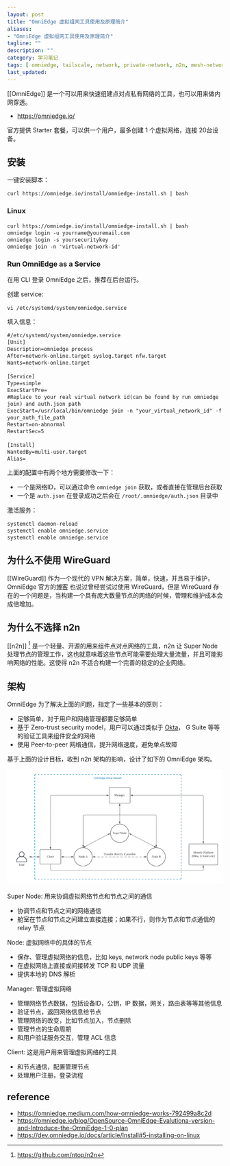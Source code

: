 ```yaml
---
layout: post
title: "OmniEdge 虚拟组网工具使用及原理简介"
aliases: 
- "OmniEdge 虚拟组网工具使用及原理简介"
tagline: ""
description: ""
category: 学习笔记
tags: [ omniedge, tailscale, network, private-network, n2n, mesh-network ]
last_updated:
---
```


[[OmniEdge]] 是一个可以用来快速组建点对点私有网络的工具，也可以用来做内网穿透。

- <https://omniedge.io/>

官方提供 Starter 套餐，可以供一个用户，最多创建 1 个虚拟网络，连接 20台设备。

## 安装

一键安装脚本：

    curl https://omniedge.io/install/omniedge-install.sh | bash

### Linux

    curl https://omniedge.io/install/omniedge-install.sh | bash
    omniedge login -u yourname@youremail.com
    omniedge login -s yoursecuritykey
    omniedge join -n 'virtual-network-id'

### Run OmniEdge as a Service
在用 CLI 登录 OmniEdge 之后，推荐在后台运行。

创建 service:

    vi /etc/systemd/system/omniedge.service

填入信息：

```
#/etc/systemd/system/omniedge.service
[Unit]
Description=omniedge process
After=network-online.target syslog.target nfw.target
Wants=network-online.target

[Service]
Type=simple
ExecStartPre=
#Replace to your real virtual network id(can be found by run omniedge join) and auth.json path
ExecStart=/usr/local/bin/omniedge join -n "your_virtual_network_id" -f your_auth_file_path
Restart=on-abnormal
RestartSec=5

[Install]
WantedBy=multi-user.target
Alias=
```

上面的配置中有两个地方需要修改一下：

- 一个是网络ID，可以通过命令 `omniedge join` 获取，或者直接在管理后台获取
- 一个是 `auth.json` 在登录成功之后会在 `/root/.omniedge/auth.json` 目录中


激活服务：

```
systemctl daemon-reload
systemctl enable omniedge.service
systemctl enable omniedge.service
```


## 为什么不使用 WireGuard
[[WireGuard]] 作为一个现代的 VPN 解决方案，简单，快速，并且易于维护，OmniEdge 官方的[博客](https://omniedge.medium.com/how-omniedge-works-792499a8c2d) 也说过曾经尝试过使用 WireGuard，但是 WireGuard 存在的一个问题是，当构建一个具有庞大数量节点的网络的时候，管理和维护成本会成倍增加。

## 为什么不选择 n2n
[[n2n]] [^2] 是一个轻量、开源的用来组件点对点网络的工具，n2n 让 Super Node 处理节点的管理工作，这也就意味着这些节点可能需要处理大量流量，并且可能影响网络的性能。这使得 n2n 不适合构建一个完善的稳定的企业网络。

[^2]: <https://github.com/ntop/n2n>

## 架构
OmniEdge 为了解决上面的问题，指定了一些基本的原则：

- 足够简单，对于用户和网络管理都要足够简单
- 基于 Zero-trust security model，用户可以通过类似于 [Okta](https://www.okta.com/)， G Suite 等等的验证工具来组件安全的网络
- 使用 Peer-to-peer 网络通信，提升网络速度，避免单点故障

基于上面的设计目标，收到 n2n 架构的影响，设计了如下的 OmniEdge 架构。

![](/assets/omniedge-main-architecture-20220124150553.png)

Super Node: 用来协调虚拟网络节点和节点之间的通信

- 协调节点和节点之间的网络通信
- 舱室在节点和节点之间建立直接连接；如果不行，则作为节点和节点通信的 relay 节点

Node: 虚拟网络中的具体的节点

- 保存、管理虚拟网络的信息，比如 keys, network node public keys 等等
- 在虚拟网络上直接或间接转发 TCP 和 UDP 流量
- 提供本地的 DNS 解析

Manager: 管理虚拟网络

- 管理网络节点数据，包括设备ID，公钥，IP 数据，网关，路由表等等其他信息
- 验证节点，返回网络信息给节点
- 管理网络的改变，比如节点加入，节点删除
- 管理节点的生命周期
- 和用户验证服务交互，管理 ACL 信息

Client: 这是用户用来管理虚拟网络的工具

- 和节点通信，配置管理节点
- 处理用户注册，登录流程

## reference

- <https://omniedge.medium.com/how-omniedge-works-792499a8c2d>
- <https://omniedge.io/blog/OpenSource-OmniEdge-Evalutiona-version-and-Introduce-the-OmniEdge-1-0-plan>
- <https://dev.omniedge.io/docs/article/Install#5-installing-on-linux>